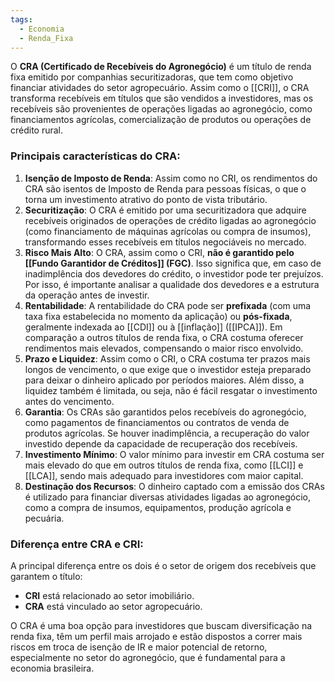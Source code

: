```yaml
---
tags:
  - Economia
  - Renda_Fixa
---
```

O **CRA (Certificado de Recebíveis do Agronegócio)** é um título de renda fixa emitido por companhias securitizadoras, que tem como objetivo financiar atividades do setor agropecuário. Assim como o [[CRI]], o CRA transforma recebíveis em títulos que são vendidos a investidores, mas os recebíveis são provenientes de operações ligadas ao agronegócio, como financiamentos agrícolas, comercialização de produtos ou operações de crédito rural.

### Principais características do CRA:

1. **Isenção de Imposto de Renda**: Assim como no CRI, os rendimentos do CRA são isentos de Imposto de Renda para pessoas físicas, o que o torna um investimento atrativo do ponto de vista tributário.
2. **Securitização**: O CRA é emitido por uma securitizadora que adquire recebíveis originados de operações de crédito ligadas ao agronegócio (como financiamento de máquinas agrícolas ou compra de insumos), transformando esses recebíveis em títulos negociáveis no mercado.
3. **Risco Mais Alto**: O CRA, assim como o CRI, **não é garantido pelo [[Fundo Garantidor de Créditos]] (FGC)**. Isso significa que, em caso de inadimplência dos devedores do crédito, o investidor pode ter prejuízos. Por isso, é importante analisar a qualidade dos devedores e a estrutura da operação antes de investir.
4. **Rentabilidade**: A rentabilidade do CRA pode ser **prefixada** (com uma taxa fixa estabelecida no momento da aplicação) ou **pós-fixada**, geralmente indexada ao [[CDI]] ou à [[inflação]] ([[IPCA]]). Em comparação a outros títulos de renda fixa, o CRA costuma oferecer rendimentos mais elevados, compensando o maior risco envolvido.
5. **Prazo e Liquidez**: Assim como o CRI, o CRA costuma ter prazos mais longos de vencimento, o que exige que o investidor esteja preparado para deixar o dinheiro aplicado por períodos maiores. Além disso, a liquidez também é limitada, ou seja, não é fácil resgatar o investimento antes do vencimento.
6. **Garantia**: Os CRAs são garantidos pelos recebíveis do agronegócio, como pagamentos de financiamentos ou contratos de venda de produtos agrícolas. Se houver inadimplência, a recuperação do valor investido depende da capacidade de recuperação dos recebíveis.
7. **Investimento Mínimo**: O valor mínimo para investir em CRA costuma ser mais elevado do que em outros títulos de renda fixa, como [[LCI]] e [[LCA]], sendo mais adequado para investidores com maior capital.
8. **Destinação dos Recursos**: O dinheiro captado com a emissão dos CRAs é utilizado para financiar diversas atividades ligadas ao agronegócio, como a compra de insumos, equipamentos, produção agrícola e pecuária.

### Diferença entre CRA e CRI:
A principal diferença entre os dois é o setor de origem dos recebíveis que garantem o título:
- **CRI** está relacionado ao setor imobiliário.
- **CRA** está vinculado ao setor agropecuário.

O CRA é uma boa opção para investidores que buscam diversificação na renda fixa, têm um perfil mais arrojado e estão dispostos a correr mais riscos em troca de isenção de IR e maior potencial de retorno, especialmente no setor do agronegócio, que é fundamental para a economia brasileira.